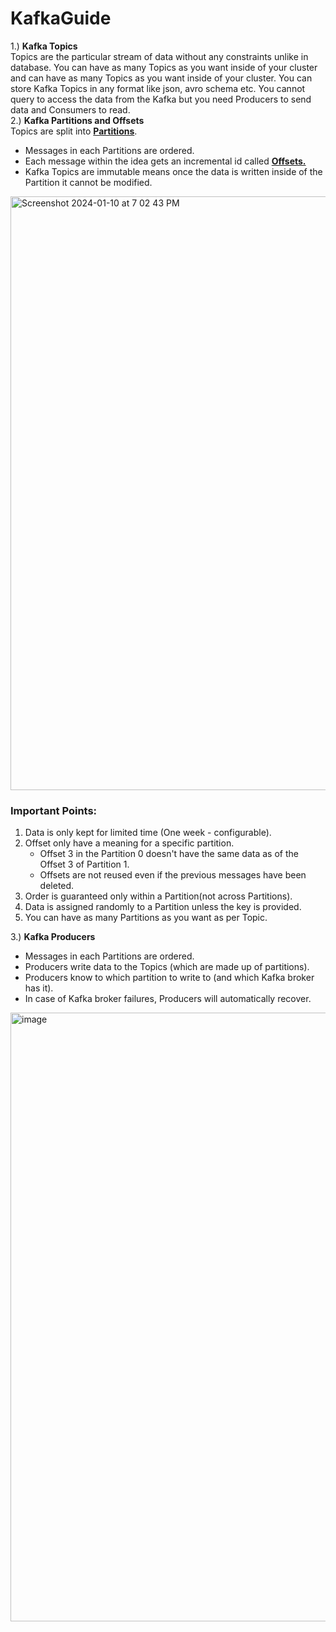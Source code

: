 # KafkaGuide
1.) <b> Kafka Topics </b> <br/>
Topics are the particular stream of data without any constraints unlike in database. You can have as many Topics as you want inside of your cluster and can have as many Topics as you want inside of your cluster. You can store Kafka Topics in any format like json, avro schema etc. You cannot query to access the data from the Kafka but you need Producers to send data and Consumers to read. <br/>
2.) <b> Kafka Partitions and Offsets </b> <br/>
Topics are split into <b><ins>Partitions</ins></b>. 
<ul>
<li>
  Messages in each Partitions are ordered.
</li>
  <li>
    Each message within the idea gets an incremental id called <b><ins>Offsets.</ins></b>
  </li>
  <li>
    Kafka Topics are immutable means once the data is written inside of the Partition it cannot be modified.
  </li>
</ul>
<img width="950" alt="Screenshot 2024-01-10 at 7 02 43 PM" src="https://github.com/MuhammadIbrahimAlvi/KafkaGuide/assets/65025980/0ed83dd3-7d62-4b1c-8bbc-ef3c5c32871d">

### Important Points: <br/>
<ol>
  <li>
    Data is only kept for limited time (One week - configurable).
  </li>
  <li>
    Offset only have a meaning for a specific partition. <br/>
    <ul>
      <li>Offset 3 in the Partition 0 doesn't have the same data as of the Offset 3 of Partition 1.</li>
      <li>Offsets are not reused even if the previous messages have been deleted.</li>
    </ul>
  </li>
  <li>
    Order is guaranteed only within a Partition(not across Partitions).
  </li>
  <li>
    Data is assigned randomly to a Partition unless the key is provided.
  </li>
  <li>
    You can have as many Partitions as you want as per Topic.
  </li>
</ol>
3.) <b> Kafka Producers </b> <br/>
<ul>
<li>
  Messages in each Partitions are ordered.
</li>
  <li>
    Producers write data to the Topics (which are made up of partitions).
  </li>
  <li>
    Producers know to which partition to write to (and which Kafka broker has it).
  </li>
    <li>
    In case of Kafka broker failures, Producers will automatically recover.
  </li>
</ul>

<img width="974" alt="image" src="https://github.com/MuhammadIbrahimAlvi/KafkaGuide/assets/65025980/d2f33272-09b6-4bb3-979e-9a065b24ef38">



